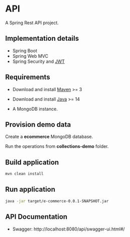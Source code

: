# API

A Spring Rest API project.

## Implementation details

- Spring Boot
- Spring Web MVC
- Spring Security and [JWT](https://jwt.io/)

## Requirements

- Download and install [Maven](https://maven.apache.org/download.cgi) >= 3

- Download and install [Java](https://www.oracle.com/java/technologies/javase/jdk14-archive-downloads.html) >= 14

- A MongoDB instance.

## Provision demo data

Create a **ecommerce** MongoDB database.

Run the operations from **collections-demo** folder.

## Build application

```sh
mvn clean install
```

## Run application

```sh
java -jar target/e-commerce-0.0.1-SNAPSHOT.jar
```

## API Documentation

- Swagger: http://localhost:8080/api/swagger-ui.html#/
